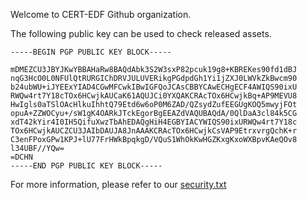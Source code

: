 Welcome to CERT-EDF Github organization.


The following public key can be used to check released assets.
```
-----BEGIN PGP PUBLIC KEY BLOCK-----

mDMEZCU3JBYJKwYBBAHaRw8BAQdAbk3S2W3sxP82pcuk19g8+KBREKes90fd1dBJ
nqG3HcO0L0NFUlQtRURGIChDRVJULUVERikgPGdpdGh1Yi1jZXJ0LWVkZkBwcm90
b24ubWU+iJYEExYIAD4CGwMFCwkIBwIGFQoJCAsCBBYCAwECHgECF4AWIQS90ixU
RWQw4rt7Y18cTOx6HCwjkAUCaK61AQUJCi0YXQAKCRAcTOx6HCwjkBq+AP9MEVU8
HwIgls0aTSlOAcHlkuIhhtQ79Etd6w6oP0M6ZAD/QZsydZufEEGUgKOQ5mwyjFOt
opuA+ZZWOCyu+/sW1gK4OARkJTckEgorBgEEAZdVAQUBAQdA/0QlDaA3cl84k5CG
xdT42kYir4I0IH5QifuXwzTbAhEDAQgHiH4EGBYIACYWIQS90ixURWQw4rt7Y18c
TOx6HCwjkAUCZCU3JAIbDAUJA8JnAAAKCRAcTOx6HCwjkCsVAP9EtrxvrgQchK+r
C3enFPoxGPw1KPJ+lU77FrHWkBpqkgD/VQuS1WhOkKwHGZKxgKxoWXBpvKAeQOv8
l34UBF//YQw=
=DCHN
-----END PGP PUBLIC KEY BLOCK-----
```

For more information, please refer to our [security.txt](https://g3.cert.edf.fr/.well-known/security.txt)
